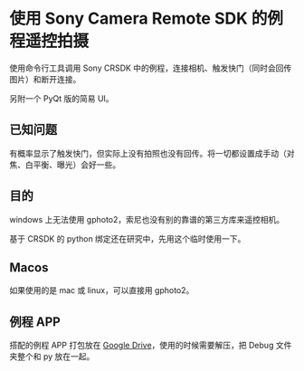 # 使用 Sony Camera Remote SDK 的例程遥控拍摄

使用命令行工具调用 Sony CRSDK 中的例程，连接相机、触发快门（同时会回传图片）和断开连接。

另附一个 PyQt 版的简易 UI。

## 已知问题

有概率显示了触发快门，但实际上没有拍照也没有回传。将一切都设置成手动（对焦、白平衡、曝光）会好一些。

## 目的

windows 上无法使用 gphoto2，索尼也没有别的靠谱的第三方库来遥控相机。

基于 CRSDK 的 python 绑定还在研究中，先用这个临时使用一下。

## Macos

如果使用的是 mac 或 linux，可以直接用 gphoto2。

## 例程 APP

搭配的例程 APP 打包放在 [Google Drive](https://drive.google.com/file/d/1w5s4aaw86XeyJTFuAab0dnqqlC9BCFwo/view?usp=sharing)，使用的时候需要解压，把 Debug 文件夹整个和 py 放在一起。



